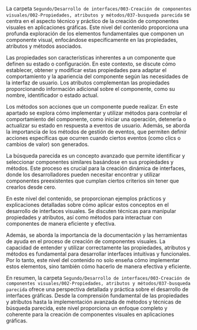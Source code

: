 La carpeta `Segundo/Desarrollo de interfaces/003-Creación de componentes visuales/002-Propiedades, atributos y métodos/037-busqueda parecida` se centra en el aspecto técnico y práctico de la creación de componentes visuales en aplicaciones gráficas. Este nivel del contenido proporciona una profunda exploración de los elementos fundamentales que componen un componente visual, enfocándose específicamente en las propiedades, atributos y métodos asociados.

Las propiedades son características inherentes a un componente que definen su estado o configuración. En este contexto, se discute cómo establecer, obtener y modificar estas propiedades para adaptar el comportamiento y la apariencia del componente según las necesidades de la interfaz de usuario. Los atributos complementan las propiedades proporcionando información adicional sobre el componente, como su nombre, identificador o estado actual.

Los métodos son acciones que un componente puede realizar. En este apartado se explora cómo implementar y utilizar métodos para controlar el comportamiento del componente, como iniciar una operación, detenerla o actualizar su estado en respuesta a eventos de usuario. Además, se aborda la importancia de los métodos de gestión de eventos, que permiten definir acciones específicas que ocurren cuando ciertos eventos (como clics o cambios de valor) son generados.

La búsqueda parecida es un concepto avanzado que permite identificar y seleccionar componentes similares basándose en sus propiedades y métodos. Este proceso es crucial para la creación dinámica de interfaces, donde los desarrolladores pueden necesitar encontrar y utilizar componentes preexistentes que cumplan ciertos criterios sin tener que crearlos desde cero.

En este nivel del contenido, se proporcionan ejemplos prácticos y explicaciones detalladas sobre cómo aplicar estos conceptos en el desarrollo de interfaces visuales. Se discuten técnicas para manipular propiedades y atributos, así como métodos para interactuar con componentes de manera eficiente y efectiva.

Además, se aborda la importancia de la documentación y las herramientas de ayuda en el proceso de creación de componentes visuales. La capacidad de entender y utilizar correctamente las propiedades, atributos y métodos es fundamental para desarrollar interfaces intuitivas y funcionales. Por lo tanto, este nivel del contenido no solo enseña cómo implementar estos elementos, sino también cómo hacerlo de manera efectiva y eficiente.

En resumen, la carpeta `Segundo/Desarrollo de interfaces/003-Creación de componentes visuales/002-Propiedades, atributos y métodos/037-busqueda parecida` ofrece una perspectiva detallada y práctica sobre el desarrollo de interfaces gráficas. Desde la comprensión fundamental de las propiedades y atributos hasta la implementación avanzada de métodos y técnicas de búsqueda parecida, este nivel proporciona un enfoque completo y coherente para la creación de componentes visuales en aplicaciones gráficas.
